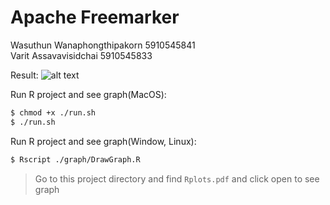 # Apache Freemarker

Wasuthun Wanaphongthipakorn  5910545841<br />
Varit    Assavavisidchai     5910545833<br />

Result:
![alt text](https://github.com/wasuthun/FreemarkerWSP/blob/master/graph/Screen%20Shot%202561-11-12%20at%2019.48.17.png)


Run R project and see graph(MacOS):
```sh
$ chmod +x ./run.sh
$ ./run.sh
```

Run R project and see graph(Window, Linux):
```sh
$ Rscript ./graph/DrawGraph.R
```
> Go to this project directory and find `Rplots.pdf` and click open to see graph
